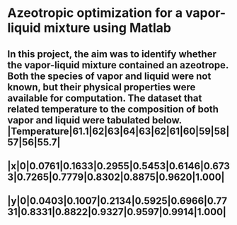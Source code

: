 # Azeotropic optimization for a vapor-liquid mixture using Matlab
In this project, the aim was to identify whether the vapor-liquid mixture contained an azeotrope. Both the species of vapor and liquid were not known, but their physical properties were available for computation. The dataset that related temperature to the composition of both vapor and liquid were tabulated below.
|Temperature|61.1|62|63|64|63|62|61|60|59|58|57|56|55.7|
--------------------------------------------------------
|x|0|0.0761|0.1633|0.2955|0.5453|0.6146|0.6733|0.7265|0.7779|0.8302|0.8875|0.9620|1.000|
------------------------------------------------------------------------------------
|y|0|0.0403|0.1007|0.2134|0.5925|0.6966|0.7731|0.8331|0.8822|0.9327|0.9597|0.9914|1.000|
------------------------------------------------------------------------------------
